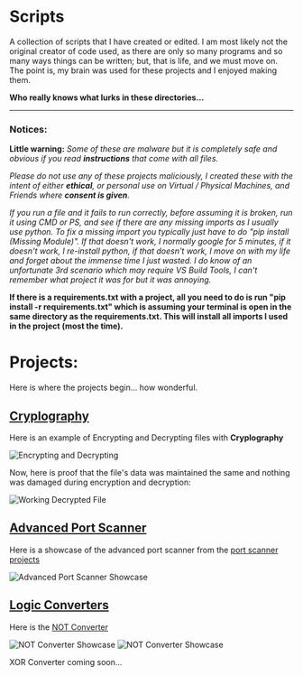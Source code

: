 # Scripts
A collection of scripts that I have created or edited. I am most likely not the original creator of code used, as there are only so many programs and so many ways things can be written; but, that is life, and we must move on. The point is, my brain was used for these projects and I enjoyed making them.

**Who really knows what lurks in these directories...**
<hr/>

### Notices:
**Little warning:** *Some of these are malware but it is completely safe and obvious if you read **instructions** that come with all files.*

*Please do not use any of these projects maliciously, I created these with the intent of either **ethical**, or personal use on Virtual / Physical Machines, and Friends where **consent is given**.*

*If you run a file and it fails to run correctly, before assuming it is broken, run it using CMD or PS, and see if there are any missing imports as I usually use python. To fix a missing import you typically just have to do "pip install (Missing Module)". If that doesn't work, I normally google for 5 minutes, if it doesn't work, I re-install python, if that doesn't work, I move on with my life and forget about the immense time I just wasted. I do know of an unfortunate 3rd scenario which may require VS Build Tools, I can't remember what project it was for but it was annoying.*

**If there is a requirements.txt with a project, all you need to do is run "pip install -r requirements.txt" which is assuming your terminal is open in the same directory as the requirements.txt. This will install all imports I used in the project (most the time).**

# Projects:
Here is where the projects begin... how wonderful.

## [Cryplography](https://github.com/JustAHubber/Scripts/tree/main/Cryplography)
Here is an example of Encrypting and Decrypting files with **Cryplography**

![Encrypting and Decrypting](https://github.com/JustAHubber/Scripts/assets/100187341/f6a3859e-3ff7-47d3-991d-7d22aac41e61)

Now, here is proof that the file's data was maintained the same and nothing was damaged during encryption and decryption:

![Working Decrypted File](https://github.com/JustAHubber/Scripts/assets/100187341/77f48511-7d28-4ae4-a9ad-bfb53c497bd3)

## [Advanced Port Scanner](https://github.com/JustAHubber/Scripts/blob/main/Port%20Scanner/Advanced%20Port%20Scanner.py)
Here is a showcase of the advanced port scanner from the [port scanner projects](https://github.com/JustAHubber/Scripts/tree/main/Port%20Scanner)

![Advanced Port Scanner Showcase](https://github.com/JustAHubber/Scripts/assets/100187341/0ce575bd-1afa-4db1-9478-457492ab7847)

## [Logic Converters](https://github.com/JustAHubber/Scripts/blob/main/Logic%20Converters)
Here is the [NOT Converter](https://github.com/JustAHubber/Scripts/tree/main/Logic%20Converters/NOT%20Converter)

![NOT Converter Showcase](https://github.com/JustAHubber/Scripts/assets/100187341/bfcd3a62-ae5d-4964-aeeb-f71706a327a7)
![NOT Converter Showcase](https://github.com/JustAHubber/Scripts/assets/100187341/c43a038f-3cc9-436b-a7f5-ef9cd3757e2f)

XOR Converter coming soon...
